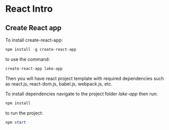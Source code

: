 # React Intro

## Create React app

To install create-react-app:

```powershell
npm install -g create-react-app
```

to use the command:

```powershell
create-react-app lake-app
```

Then you will have react project template with required dependencies such as react.js, react-dom.js, babel.js, webpack.js, etc.

To install dependencies navigate to the project folder *lake-app* then run:

```powershell
npm install
```

to run the project:

```powershell
npm start
```
